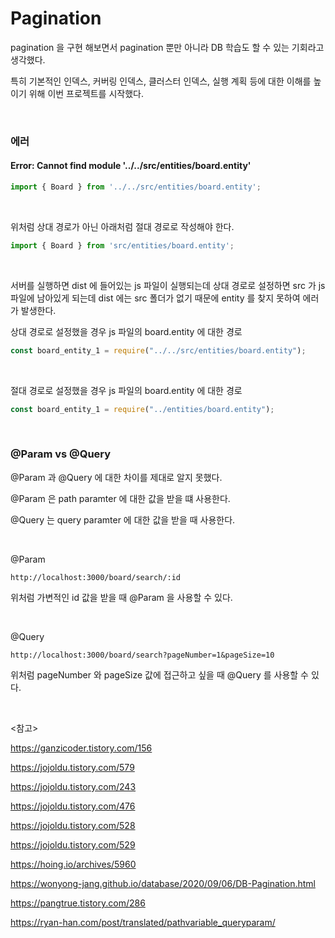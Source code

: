 # Pagination

pagination 을 구현 해보면서 pagination 뿐만 아니라 DB 학습도 할 수 있는 기회라고 생각했다. 

특히 기본적인 인덱스, 커버링 인덱스, 클러스터 인덱스, 실행 계획 등에 대한 이해를 높이기 위해 이번 프로젝트를 시작했다.

<br>

### 에러

#### Error: Cannot find module '../../src/entities/board.entity'

```typescript
import { Board } from '../../src/entities/board.entity';
```

<br>

위처럼 상대 경로가 아닌 아래처럼 절대 경로로 작성해야 한다.

```typescript
import { Board } from 'src/entities/board.entity';
```

<br>

서버를 실행하면 dist 에 들어있는 js 파일이 실행되는데 상대 경로로 설정하면 src 가 js 파일에 남아있게 되는데 dist 에는 src 폴더가 없기 때문에 entity 를 찾지 못하여 에러가 발생한다.

상대 경로로 설정했을 경우 js 파일의 board.entity 에 대한 경로

```js
const board_entity_1 = require("../../src/entities/board.entity");
```

<br>

절대 경로로 설정했을 경우 js 파일의 board.entity 에 대한 경로

```javascript
const board_entity_1 = require("../entities/board.entity");
```

<br>

### @Param vs @Query

@Param 과 @Query 에 대한 차이를 제대로 알지 못했다.

@Param 은 path paramter 에 대한 값을 받을 떄 사용한다. 

@Query 는 query paramter 에 대한 값을 받을 때 사용한다.

<br>

@Param

```
http://localhost:3000/board/search/:id
```

위처럼 가변적인 id 값을 받을 때 @Param 을 사용할 수 있다.

<br>

@Query

```
http://localhost:3000/board/search?pageNumber=1&pageSize=10
```

위처럼 pageNumber 와 pageSize 값에 접근하고 싶을 때 @Query 를 사용할 수 있다.



<br>

<참고>

https://ganzicoder.tistory.com/156

https://jojoldu.tistory.com/579

https://jojoldu.tistory.com/243

https://jojoldu.tistory.com/476

https://jojoldu.tistory.com/528

https://jojoldu.tistory.com/529

https://hoing.io/archives/5960

https://wonyong-jang.github.io/database/2020/09/06/DB-Pagination.html

https://pangtrue.tistory.com/286

https://ryan-han.com/post/translated/pathvariable_queryparam/
